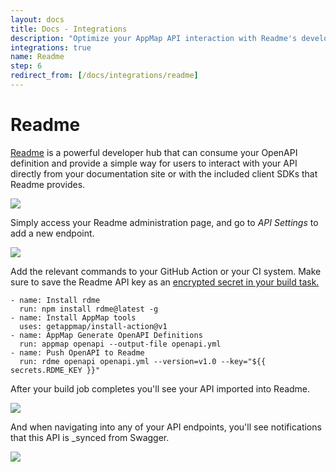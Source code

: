 ```yaml
---
layout: docs
title: Docs - Integrations
description: "Optimize your AppMap API interaction with Readme's developer hub. Easily add new endpoints and sync with your GitHub Action or CI system for efficient documentation."
integrations: true
name: Readme
step: 6
redirect_from: [/docs/integrations/readme]
---
```


# Readme

[Readme](https://readme.com/) is a powerful developer hub that can consume your OpenAPI definition and provide a simple way for users to interact with your API directly from your documentation site or with the included client SDKs that Readme provides. 

<img class="video-screenshot" src="/assets/img/readme-api-documentation.webp"/> 

Simply access your Readme administration page, and go to _API Settings_ to add a new endpoint. 

<img class="video-screenshot" src="/assets/img/readme-github-action.webp"/> 

Add the relevant commands to your GitHub Action or your CI system. Make sure to save the Readme API key as an [encrypted secret in your build task.](https://docs.github.com/en/actions/security-guides/encrypted-secrets)

```
- name: Install rdme
  run: npm install rdme@latest -g
- name: Install AppMap tools
  uses: getappmap/install-action@v1
- name: AppMap Generate OpenAPI Definitions
  run: appmap openapi --output-file openapi.yml
- name: Push OpenAPI to Readme
  run: rdme openapi openapi.yml --version=v1.0 --key="${{ secrets.RDME_KEY }}"
```

After your build job completes you'll see your API imported into Readme.

<img class="video-screenshot" src="/assets/img/readme-openapi-imported.png"/> 

And when navigating into any of your API endpoints, you'll see notifications that this API is _synced from Swagger.

<img class="video-screenshot" src="/assets/img/readme-openapi-synced.png"/> 